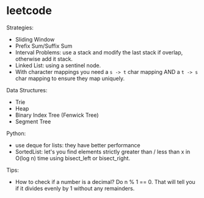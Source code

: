 # leetcode

Strategies:
- Sliding Window
- Prefix Sum/Suffix Sum
- Interval Problems: use a stack and modify the last stack if overlap, otherwise add it stack.
- Linked List: using a sentinel node.
- With character mappings you need a `s -> t` char mapping AND a `t -> s` char mapping to ensure they map uniquely.

Data Structures:
- Trie
- Heap
- Binary Index Tree (Fenwick Tree)
- Segment Tree

Python:
- use deque for lists: they have better performance
- SortedList: let's you find elements strictly greater than / less than x in O(log n) time using bisect_left or bisect_right.

Tips:
- How to check if a number is a decimal? Do n % 1 == 0. That will tell you if it divides evenly by 1 without any remainders.
